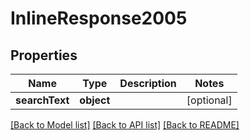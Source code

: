 # InlineResponse2005

## Properties
Name | Type | Description | Notes
------------ | ------------- | ------------- | -------------
**searchText** | **object** |  | [optional] 

[[Back to Model list]](../README.md#documentation-for-models) [[Back to API list]](../README.md#documentation-for-api-endpoints) [[Back to README]](../README.md)


